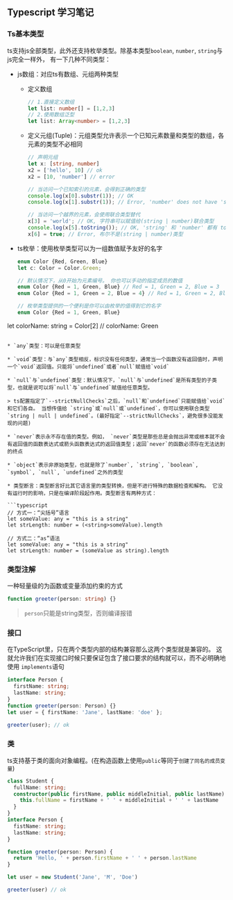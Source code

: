 ## Typescript 学习笔记

### Ts基本类型

ts支持js全部类型，此外还支持枚举类型。除基本类型`boolean`,  `number`,  `string`与js完全一样外， 有一下几种不同类型：

* js数组：对应ts有数组、元组两种类型

  * 定义数组

    ```typescript
    // 1.直接定义数组
    let list: number[] = [1,2,3]
    // 2.使用数组泛型
    let list: Array<number> = [1,2,3]
    ```

  * 定义元组(Tuple)：元组类型允许表示一个已知元素数量和类型的数组，各元素的类型不必相同

    ```typescript
    // 声明元组
    let x: [string, number]
    x2 = ['hello', 10] // ok
    x2 = [10, 'number'] // error
    
    // 当访问一个已知索引的元素，会得到正确的类型
    console.log(x[0].substr(1)); // OK
    console.log(x[1].substr(1)); // Error, 'number' does not have 'substr'
    
    // 当访问一个越界的元素，会使用联合类型替代
    x[3] = 'world'; // OK, 字符串可以赋值给(string | number)联合类型
    console.log(x[5].toString()); // OK, 'string' 和 'number' 都有 toString
    x[6] = true; // Error, 布尔不是(string | number)类型
    ```

    

* ts枚举：使用枚举类型可以为一组数值赋予友好的名字

  ```typescript
  enum Color {Red, Green, Blue}
  let c: Color = Color.Green;
  
  // 默认情况下，从0开始为元素编号。 你也可以手动的指定成员的数值
  enum Color {Red = 1, Green, Blue} // Red = 1, Green = 2, Blue = 3
  enum Color {Red = 1, Green = 2, Blue = 4} // Red = 1, Green = 2, Blue = 4
  
  // 枚举类型提供的一个便利是你可以由枚举的值得到它的名字
  enum Color {Red = 1, Green, Blue}
let colorName: string = Color[2] // colorName: Green
  ```
  
* `any`类型：可以是任意类型

* `void`类型：与`any`类型相反，标识没有任何类型，通常当一个函数没有返回值时，声明一个`void`返回值。只能将`undefined`或者`null`赋值给`void`

* `null`与`undefined`类型：默认情况下，`null`与`undefined`是所有类型的子类型，也就是说可以将`null`与`undefined`赋值给任意类型。

  > ts配置指定了`--strictNullChecks`之后，`null`和`undefined`只能赋值给`void`和它们各自。 当想传值给 `string`或`null`或`undefined`，你可以使用联合类型`string | null | undefined`。(最好指定`--strictNullChecks`，避免很多没能发现的问题)

* `never`表示永不存在值的类型。例如， `never`类型是那些总是会抛出异常或根本就不会有返回值的函数表达式或箭头函数表达式的返回值类型；返回`never`的函数必须存在无法达到的终点

* `object`表示非原始类型，也就是除了`number`, `string`, `boolean`, `symbol`, `null`, `undefined`之外的类型

* 类型断言：类型断言好比其它语言里的类型转换，但是不进行特殊的数据检查和解构。 它没有运行时的影响，只是在编译阶段起作用。类型断言有两种方式：

  ```typescript
  // 方式一：“尖括号”语言
  let someValue: any = "this is a string"
  let strLength: number = (<string>someValue).length
  
  // 方式二：“as”语法
  let someValue: any = "this is a string"
  let strLength: number = (someValue as string).length
  ```

  

### 类型注解

一种轻量级的为函数或变量添加约束的方式

```typescript
function greeter(person: string) {}
```

> `person`只能是string类型，否则编译报错

### 接口

在TypeScript里，只在两个类型内部的结构兼容那么这两个类型就是兼容的。 这就允许我们在实现接口时候只要保证包含了接口要求的结构就可以，而不必明确地使用 `implements`语句

```typescript
interface Person {
  firstName: string;
  lastName: string;
}
function greeter(person: Person) {}
let user = { firstName: 'Jane', lastName: 'doe' };

greeter(user); // ok
```



### 类

ts支持基于类的面向对象编程。(在构造函数上使用`public`等同于`创建了同名的成员变量`)

```typescript
class Student {
  fullName: string;
  constructor(public firstName, public middleInitial, public lastName) {
    this.fullName = firstName + ' ' + middleInitial + ' ' + lastName
  }
}
interface Person {
  fistName: string;
  lastName: string;
}

function greeter(person: Person) {
  return 'Hello, ' + person.firstName + ' ' + person.lastName
}

let user = new Student('Jane', 'M', 'Doe')

greeter(user) // ok
```



